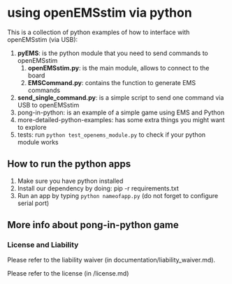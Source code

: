 # using openEMSstim via python

This is a collection of python examples of how to interface with openEMSstim (via USB):

1. **pyEMS**: is the python module that you need to send commands to openEMSstim 
	1. **openEMSstim.py**: is the main module, allows to connect to the board
	2. **EMSCommand.py**: contains the function to generate EMS commands
2. **send_single_command.py**: is a simple script to send one command via USB to openEMSstim
3. pong-in-python: is an example of a simple game using EMS and Python
4. more-detailed-python-examples: has some extra things you might want to explore
5. tests: run ``python test_openems_module.py`` to check if your python module works
	
## How to run the python apps

1. Make sure you have python installed
2. Install our dependency by doing: pip -r requirements.txt
3. Run an app by typing ``python nameofapp.py`` (do not forget to configure serial port)

## More info about pong-in-python game



### License and Liability

Please refer to the liability waiver (in documentation/liability_waiver.md).

Please refer to the license (in /license.md)


